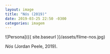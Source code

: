 ```yaml
---
layout: image
title: "Nós (2019)"
date: 2019-03-25 22:50 -0300
categories: imagem
---
```

![Persona]({{ site.baseurl }}/assets/filme-nos.jpg)

_Nós_ (Jordan Peele, 2019).
